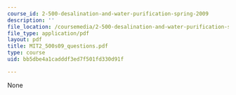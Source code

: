 ```yaml
---
course_id: 2-500-desalination-and-water-purification-spring-2009
description: ''
file_location: /coursemedia/2-500-desalination-and-water-purification-spring-2009/bb5dbe4a1cadddf3ed7f501fd330d91f_MIT2_500s09_questions.pdf
file_type: application/pdf
layout: pdf
title: MIT2_500s09_questions.pdf
type: course
uid: bb5dbe4a1cadddf3ed7f501fd330d91f

---
```

None